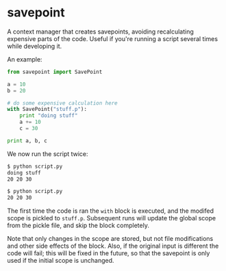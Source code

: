 savepoint
=========

A context manager that creates savepoints, avoiding recalculating expensive parts of the code. Useful if you're running a script several times while developing it.

An example:

```python
from savepoint import SavePoint

a = 10
b = 20

# do some expensive calculation here
with SavePoint("stuff.p"):
    print "doing stuff"
    a += 10
    c = 30

print a, b, c
```

We now run the script twice:

```bash
$ python script.py
doing stuff
20 20 30

$ python script.py
20 20 30
```

The first time the code is ran the ``with`` block is executed, and the modifed scope is pickled to ``stuff.p``. Subsequent runs will update the global scope from the pickle file, and skip the block completely.

Note that only changes in the scope are stored, but not file modifications and other side effects of the block. Also, if the original input is different the code will fail; this will be fixed in the future, so that the savepoint is only used if the initial scope is unchanged.
